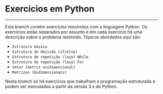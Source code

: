 # Exercícios em Python
---

Esta *branch* contém  exercícios resolvidos com a linguagem Python. Os exercícios estão separados por assunto e em cada exercício há uma descrição sobre o problema resolvido. Tópicos abordados aqui são:

- `Estrutura básica`
- `Estrutura de decisão (if/else)`
- `Estrutura de repetição (laço) While`
- `Estrutura de repetição (laço) For`
- `Vetor (matriz unidimensional)`
- `Matrizes (bidimensionais)`

Nesta *branch* só há exercícios que trabalham a programação estruturada e podem ser executados a partir da versão 3.x do Python.



